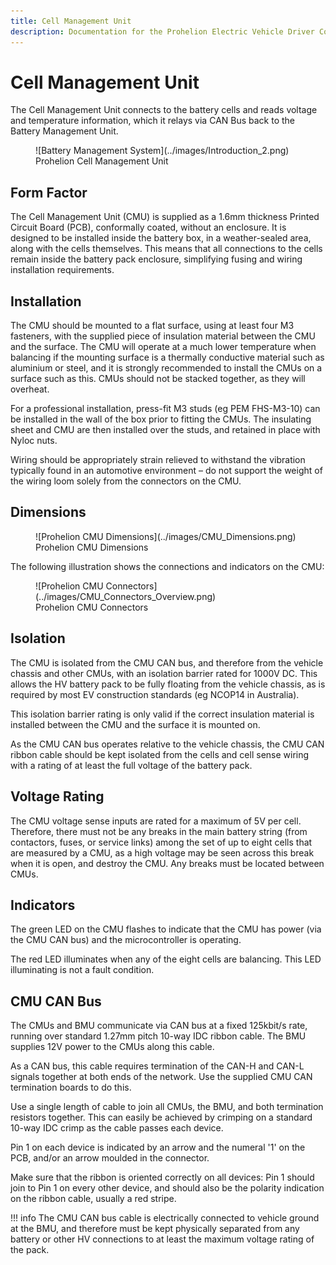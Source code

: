 ```yaml
---
title: Cell Management Unit
description: Documentation for the Prohelion Electric Vehicle Driver Controls
---
```


# Cell Management Unit 

The Cell Management Unit connects to the battery cells and reads voltage and temperature information, which it relays via CAN Bus back to the Battery Management Unit.

<figure markdown>
![Battery Management System](../images/Introduction_2.png)
<figcaption>Prohelion Cell Management Unit</figcaption>
</figure>

## Form Factor 

The Cell Management Unit (CMU) is supplied as a 1.6mm thickness Printed Circuit Board (PCB), conformally coated, without an enclosure.  It is designed to be installed inside the battery box, in a weather-sealed area, along with the cells themselves.  This means that all connections to the cells remain inside the battery pack enclosure, simplifying fusing and wiring installation requirements.   

## Installation

The CMU should be mounted to a flat surface, using at least four M3 fasteners, with the supplied piece of insulation material between the CMU and the surface.  The CMU will operate at a much lower temperature when balancing if the mounting surface is a thermally conductive material such as aluminium or steel, and it is strongly recommended to install the CMUs on a surface such as this.  CMUs should not be stacked together, as they will overheat. 

For a professional installation, press-fit M3 studs (eg PEM FHS-M3-10) can be installed in the wall of the box prior to fitting the CMUs.  The insulating sheet and CMU are then installed over the studs, and retained in place with Nyloc nuts. 

Wiring should be appropriately strain relieved to withstand the vibration typically found in an automotive environment – do not support the weight of the wiring loom solely from the connectors on the CMU. 

## Dimensions

<figure markdown>
![Prohelion CMU Dimensions](../images/CMU_Dimensions.png)
<figcaption>Prohelion CMU Dimensions</figcaption>
</figure>

The following illustration shows the connections and indicators on the CMU:

<figure markdown>
![Prohelion CMU Connectors](../images/CMU_Connectors_Overview.png)
<figcaption>Prohelion CMU Connectors</figcaption>
</figure>

## Isolation

The CMU is isolated from the CMU CAN bus, and therefore from the vehicle chassis and other CMUs, with an isolation barrier rated for 1000V DC.  This allows the HV battery pack to be fully floating from the vehicle chassis, as is required by most EV construction standards (eg NCOP14 in Australia).

This isolation barrier rating is only valid if the correct insulation material is installed between the CMU and the surface it is mounted on. 

As the CMU CAN bus operates relative to the vehicle chassis, the CMU CAN ribbon cable should be kept isolated from the cells and cell sense wiring with a rating of at least the full voltage of the battery pack. 

## Voltage Rating

The CMU voltage sense inputs are rated for a maximum of 5V per cell.  Therefore, there must not be any breaks in the main battery string (from contactors, fuses, or service links) among the set of up to eight cells that are measured by a CMU, as a high voltage may be seen across this break when it is open, and destroy the CMU.  Any breaks must be located between CMUs. 

## Indicators

The green LED on the CMU flashes to indicate that the CMU has power (via the CMU CAN bus) and the microcontroller is operating. 

The red LED illuminates when any of the eight cells are balancing.  This LED illuminating is not a fault condition. 

## CMU CAN Bus

The CMUs and BMU communicate via CAN bus at a fixed 125kbit/s rate, running over standard 1.27mm pitch 10-way IDC ribbon cable.  The BMU supplies 12V power to the CMUs along this cable. 

As a CAN bus, this cable requires termination of the CAN-H and CAN-L signals together at both ends of the network.  Use the supplied CMU CAN termination boards to do this. 

Use a single length of cable to join all CMUs, the BMU, and both termination resistors together.  This can easily be achieved by crimping on a standard 10-way IDC crimp as the cable passes each device.   

Pin 1 on each device is indicated by an arrow and the numeral '1' on the PCB, and/or an arrow moulded in the connector. 

Make sure that the ribbon is oriented correctly on all devices:  Pin 1 should join to Pin 1 on every other device, and should also be the polarity indication on the ribbon cable, usually a red stripe. 

!!! info 
    The CMU CAN bus cable is electrically connected to vehicle ground at the BMU, and therefore must be kept physically separated from any battery or other HV connections to at least the maximum voltage rating of the pack. 